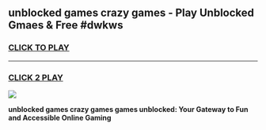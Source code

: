 
## unblocked games crazy games - Play Unblocked Gmaes & Free #dwkws
<h3>
<a href="https://news.freeplayer.one?title=unblocked_games_crazy_games&ref=03M">CLICK TO PLAY</a></h3>
<hr>

<h3>
<a href="https://news.freeplayer.one?title=unblocked_games_crazy_games&ref=03M">CLICK 2 PLAY</a>
  
</h3>

<a href="https://news.freeplayer.one?title=unblocked_games_crazy_games&ref=03M"><img src="https://clearcache.store/games.png"></a>


**unblocked games crazy games games unblocked: Your Gateway to Fun and Accessible Online Gaming**
